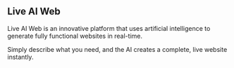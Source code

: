 ## Live AI Web
Live AI Web is an innovative platform that uses artificial intelligence to generate fully functional websites in real-time.

Simply describe what you need, and the AI creates a complete, live website instantly.
